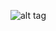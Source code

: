 ![alt tag](http://i623.photobucket.com/albums/tt319/Armand_1986/SHUT_DOWN_EVERYTHING_by_BrunowskiSigs.jpg)

